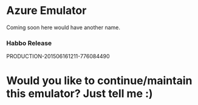 # Azure Emulator

Coming soon here would have another name.

### Habbo Release
PRODUCTION-201506161211-776084490


# Would you like to continue/maintain this emulator? Just tell me :)
